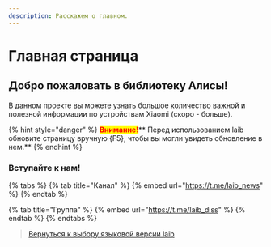 ```yaml
---
description: Расскажем о главном.
---
```


# Главная страница

## Добро пожаловать в библиотеку Алисы!

В данном проекте вы можете узнать большое количество важной и полезной информации по устройствам Xiaomi (скоро - больше).

{% hint style="danger" %}
<mark style="color:red;">**Внимание!**</mark>** Перед использованием laib обновите страницу вручную {F5}, чтобы вы могли увидеть обновление в нем.**
{% endhint %}



### Вступайте к нам!

{% tabs %}
{% tab title="Канал" %}
{% embed url="https://t.me/laib_news" %}
{% endtab %}

{% tab title="Группа" %}
{% embed url="https://t.me/laib_diss" %}
{% endtab %}
{% endtabs %}





> [Вернуться к выбору языковой версии laib](https://laib.gitbook.io/laib/)
